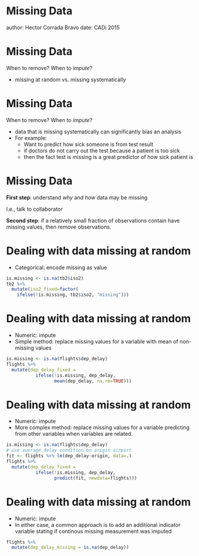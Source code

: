 

Missing Data 
=======================================
author: Hector Corrada Bravo
date: CADi 2015

Missing Data
========================================

When to remove? When to *impute*?

- missing at random vs. missing systematically

Missing Data
========================================

When to remove? When to *impute*?

- data that is missing systematically can significantly bias
an analysis
- For example: 
  - Want to predict how sick someone is from test result
  - if doctors do not carry out the test because a patient
    is too sick
  - then the fact test is missing is a great predictor of how sick patient is

Missing Data
=====================================

**First step**: understand *why* and *how* data may be missing

I.e., talk to collaborator

**Second step**: if a relatively small fraction of observations
contain have missing values, then remove observations.

Dealing with data missing at random
=====================================

- Categorical: encode missing as value


```r
is.missing <- is.na(tb2$iso2)
tb2 %>% 
  mutate(iso2_fixed=factor(
    ifelse(!is.missing, tb2$iso2, "missing")))
```

Dealing with data missing at random
=======================================

- Numeric: impute
- Simple method: replace missing values for a variable with mean of non-missing values


```r
is.missing <- is.na(flights$dep_delay)
flights %>%
  mutate(dep_delay_fixed = 
           ifelse(!is.missing, dep_delay, 
                  mean(dep_delay, na.rm=TRUE)))
```

Dealing with data missing at random
=======================================

- Numeric: impute
- More complex method: replace missing values for a variable predicting from
other variables when variables are related.


```r
is.missing <- is.na(flights$dep_delay)
# use average delay condition on origin airport
fit <- flights %>% lm(dep_delay~origin, data=.)
flights %>%
  mutate(dep_delay_fixed = 
           ifelse(!is.missing, dep_delay, 
                  predict(fit, newdata=flights)))
```

Dealing with data missing at random
=======================================

- Numeric: impute
- In either case, a common approach is to add an additional indicator
variable stating if continous missing measurement was imputed


```r
flights %>%
  mutate(dep_delay_missing = is.na(dep_delay))
```

